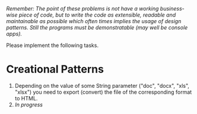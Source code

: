*Remember: The point of these problems is not have a working business-wise piece of code, but to write the code as extensible, readable and maintainable as possible which often times implies the usage of design patterns. Still the programs must be demonstratable (may well be console apps).*

Please implement the following tasks.

# Creational Patterns

1. Depending on the value of some String parameter ("doc", "docx", "xls", "xlsx") you need to export (convert) the file of the corresponding format to HTML.
2. *In progress*

